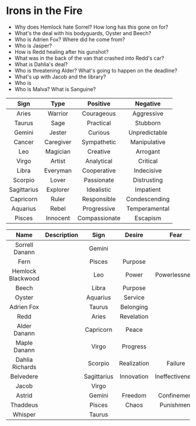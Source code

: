 # Irons in the Fire

- Why does Hemlock hate Sorrel? How long has this gone on for?
- What's the deal with his bodyguards, Oyster and Beech?
- Who is Adrien Fox? Where did he come from?
- Who is Jasper?
- How is Redd healing after his gunshot?
- What was in the back of the van that crashed into Redd's car?
- What is Dahlia's deal?
- Who is threatening Alder? What's going to happen on the deadline?
- What's up with Jacob and the library?
- Who is 
- Who is Malva? What is Sanguine?

| Sign | Type | Positive | Negative |
|:---:|:---:|:---:|:---:|
| Aries | Warrior | Courageous | Aggressive |
| Taurus | Sage | Practical | Stubborn |
| Gemini | Jester | Curious | Unpredictable |
| Cancer | Caregiver | Sympathetic | Manipulative |
| Leo | Magician | Creative | Arrogant |
| Virgo | Artist | Analytical | Critical |
| Libra | Everyman | Cooperative | Indecisive |
| Scorpio | Lover | Passionate | Distrusting |
| Sagittarius | Explorer | Idealistic | Impatient |
| Capricorn | Ruler | Responsible | Condescending |
| Aquarius | Rebel | Progressive | Temperamental |
| Pisces | Innocent | Compassionate | Escapism |

| Name | Description | Sign | Desire | Fear |
|:---:|:--- |:---:|:---:|:---:|
| Sorrell Danann |  | Gemini |  |  |
| Fern |  | Pisces | Purpose |  |
| Hemlock Blackwood |  | Leo | Power | Powerlessness |
| Beech |  | Libra | Purpose |  |
| Oyster |  | Aquarius | Service |  |
| Adrien Fox |  | Taurus | Belonging |  |
| Redd |  | Aries | Revelation |  |
| Alder Danann |  | Capricorn | Peace |  |
| Maple Danann |  | Virgo | Progress |  |
| Dahlia Richards |  | Scorpio | Realization | Failure |
| Belvedere |  | Sagittarius | Innovation | Ineffectiveness |
| Jacob |  | Virgo |  |  |
| Astrid |  | Gemini | Freedom | Confinement |
| Thaddeus |  | Pisces | Chaos | Punishment |
| Whisper |  | Taurus |  |  |


